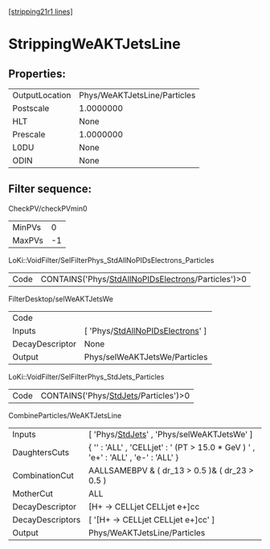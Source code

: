 [[stripping21r1 lines]](./stripping21r1-index)

# StrippingWeAKTJetsLine

## Properties:

|                |                              |
|----------------|------------------------------|
| OutputLocation | Phys/WeAKTJetsLine/Particles |
| Postscale      | 1.0000000                    |
| HLT            | None                         |
| Prescale       | 1.0000000                    |
| L0DU           | None                         |
| ODIN           | None                         |

## Filter sequence:

CheckPV/checkPVmin0

|        |     |
|--------|-----|
| MinPVs | 0   |
| MaxPVs | -1  |

LoKi::VoidFilter/SelFilterPhys_StdAllNoPIDsElectrons_Particles

|      |                                                                                                              |
|------|--------------------------------------------------------------------------------------------------------------|
| Code | CONTAINS('Phys/[StdAllNoPIDsElectrons](./stripping21r1-commonparticles-stdallnopidselectrons)/Particles')\>0 |

FilterDesktop/selWeAKTJetsWe

|                 |                                                                                             |
|-----------------|---------------------------------------------------------------------------------------------|
| Code            |                                                                                             |
| Inputs          | [ 'Phys/[StdAllNoPIDsElectrons](./stripping21r1-commonparticles-stdallnopidselectrons)' ] |
| DecayDescriptor | None                                                                                        |
| Output          | Phys/selWeAKTJetsWe/Particles                                                               |

LoKi::VoidFilter/SelFilterPhys_StdJets_Particles

|      |                                                                                  |
|------|----------------------------------------------------------------------------------|
| Code | CONTAINS('Phys/[StdJets](./stripping21r1-commonparticles-stdjets)/Particles')\>0 |

CombineParticles/WeAKTJetsLine

|                  |                                                                                         |
|------------------|-----------------------------------------------------------------------------------------|
| Inputs           | [ 'Phys/[StdJets](./stripping21r1-commonparticles-stdjets)' , 'Phys/selWeAKTJetsWe' ] |
| DaughtersCuts    | { '' : 'ALL' , 'CELLjet' : ' (PT \> 15.0 \* GeV ) ' , 'e+' : 'ALL' , 'e-' : 'ALL' }     |
| CombinationCut   | AALLSAMEBPV & ( dr_13 \> 0.5 )& ( dr_23 \> 0.5 )                                        |
| MotherCut        | ALL                                                                                     |
| DecayDescriptor  | [H+ -\> CELLjet CELLjet e+]cc                                                         |
| DecayDescriptors | [ '[H+ -\> CELLjet CELLjet e+]cc' ]                                                 |
| Output           | Phys/WeAKTJetsLine/Particles                                                            |
